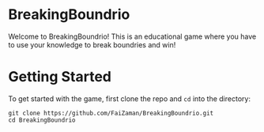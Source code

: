 # BreakingBoundrio

Welcome to BreakingBoundrio! This is an educational game where you have to use your knowledge to break boundries and win!

# Getting Started

To get started with the game, first clone the repo and `cd` into the directory:

```
git clone https://github.com/FaiZaman/BreakingBoundrio.git
cd BreakingBoundrio
```
